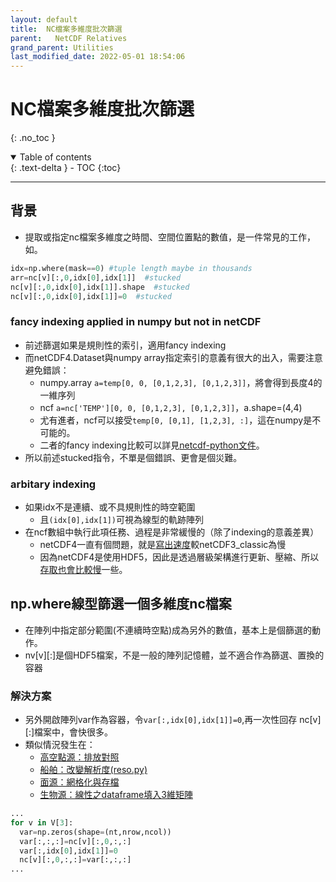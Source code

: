 ```yaml
---
layout: default
title:  NC檔案多維度批次篩選
parent:   NetCDF Relatives
grand_parent: Utilities
last_modified_date: 2022-05-01 18:54:06
---
```

# NC檔案多維度批次篩選
{: .no_toc }

<details open markdown="block">
  <summary>
    Table of contents
  </summary>
  {: .text-delta }
- TOC
{:toc}
</details>

---
## 背景
- 提取或指定nc檔案多維度之時間、空間位置點的數值，是一件常見的工作，如。

```python
idx=np.where(mask==0) #tuple length maybe in thousands
arr=nc[v][:,0,idx[0],idx[1]]  #stucked
nc[v][:,0,idx[0],idx[1]].shape  #stucked
nc[v][:,0,idx[0],idx[1]]=0  #stucked
```
### fancy indexing applied in numpy but not in netCDF
- 前述篩選如果是規則性的索引，適用fancy indexing
- 而netCDF4.Dataset與numpy array指定索引的意義有很大的出入，需要注意避免錯誤：
  - numpy.array `a=temp[0, 0, [0,1,2,3], [0,1,2,3]]`，將會得到長度4的一維序列
  - ncf `a=nc['TEMP'][0, 0, [0,1,2,3], [0,1,2,3]]`，a.shape=(4,4)
  - 尤有進者，ncf可以接受`temp[0, [0,1], [1,2,3], :]`，這在numpy是不可能的。
  - 二者的fancy indexing比較可以詳見[netcdf-python文件](https://unidata.github.io/netcdf4-python/)。
- 所以前述stucked指令，不單是個錯誤、更會是個災難。
### arbitary indexing
- 如果idx不是連續、或不具規則性的時空範圍
    - 且`(idx[0],idx[1])`可視為線型的軌跡陣列
- 在ncf數組中執行此項任務、過程是非常緩慢的（除了indexing的意義差異）
  - netCDF4一直有個問題，就是[寫出速度](https://stackoverflow.com/questions/27164414/writing-a-netcdf4-file-is-6-times-slower-than-writing-a-netcdf3-classic-file-and)較netCDF3_classic為慢
  - 因為netCDF4是使用HDF5，因此是透過層級架構進行更新、壓縮、所以[存取也會比較慢](https://stackoverflow.com/questions/31865410/python-replacing-values-in-netcdf-file-using-netcdf4)一些。

## np.where線型篩選一個多維度nc檔案
- 在陣列中指定部分範圍(不連續時空點)成為另外的數值，基本上是個篩選的動作。
- nv[v][:]是個HDF5檔案，不是一般的陣列記憶體，並不適合作為篩選、置換的容器

### 解決方案
- 另外開啟陣列var作為容器，令`var[:,idx[0],idx[1]]=0`,再一次性回存 nc[v][:]檔案中，會快很多。
- 類似情況發生在：
  - [高空點源：排放對照](https://sinotec2.github.io/Focus-on-Air-Quality/EmisProc/ptse/pt2em_d04/#程式分段說明)
  - [船舶：改變解析度(reso.py)](https://sinotec2.github.io/Focus-on-Air-Quality/Global_Regional_Emission/FMI-STEAM/old/#改變解析度resopy)
  - [面源：網格化與存檔](https://sinotec2.github.io/Focus-on-Air-Quality/EmisProc/area/area_YYMMinc/#網格化與存檔) 
  - [生物源：線性之dataframe填入3維矩陣](https://sinotec2.github.io/Focus-on-Air-Quality/EmisProc/biog/bioginc/#線性之dataframe填入3維矩陣)

```python
...
for v in V[3]:
  var=np.zeros(shape=(nt,nrow,ncol))
  var[:,:,:]=nc[v][:,0,:,:]
  var[:,idx[0],idx[1]]=0
  nc[v][:,0,:,:]=var[:,:,:]
...
```
